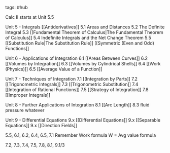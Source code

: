 tags: #hub

Calc II
starts at Unit 5.5

Unit 5 - Integrals
[[Antiderivatives]]
5.1 Areas and Distances
5.2 The Definite Integral
5.3 [[Fundamental Theorem of Calculus|The Fundamental Theorem of Calculus]]
5.4 Indefinite Integrals and the Net Change Theorem
5.5 [[Substitution Rule|The Substitution Rule]]
[[Symmetric (Even and Odd) Functions]]

Unit 6 - Applications of Integration
6.1 [[Areas Between Curves]]
6.2 [[Volumes by Integration]]
6.3 [[Volumes by Cylindrical Shells]]
6.4 [[Work (Physics)]]
6.5 [[Average Value of a Function]]

Unit 7 - Techniques of Integration
7.1 [[Integration by Parts]]
7.2 [[Trigonometric Integrals]]
7.3 [[Trigonometric Substitution]]
7.4 [[Integration of Rational Functions]]
7.5 [[Strategy of Integration]]
7.8 [[Improper Integrals]]

Unit 8 - Further Applications of Integration
8.1 [[Arc Length]]
8.3 fluid pressure whatever

Unit 9 - Differential Equations
9.x [[Differential Equations]]
9.x [[Separable Equations]]
9.x [[Direction Fields]]


5.5, 6.1, 6.2, 6.4, 6.5, 7.1
Remember
Work formula
W =
Avg value formula


7.2, 7.3, 7.4, 7.5, 7.8, 8.1, 9.1/3
